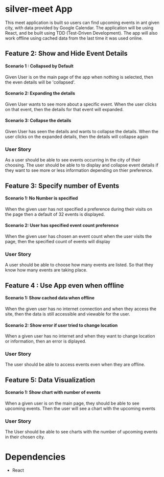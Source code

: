 # silver-meet App
This meet application is built so users can find upcoming events in ant given city, with data provided by Google Calendar. The application will be using React, and be built using TDD (Test-Driven Development). The app will also work offline using cached data from the last time it was used online. 

## Feature 2: Show and Hide Event Details

#### Scenario 1 : Collapsed by Default
Given User is on the main page of the app when nothing is selected, then the even details will be 'collapsed'.
 
#### Scenario 2: Expanding the details
Given User wants to see more about a specific event. When the user clicks on that event, then the details for that event will expanded.

#### Scenario 3: Collapse the details
Given User has seen the details and wants to collapse the details. When the user clicks on the expanded details, then the details will collapse again
 
### User Story
As a user should be able to see events occurring in the city of their choosing. The user should be able to to display and collapse event details if they want to see more or less information depending on thier preference.

## Feature 3: Specify number of Events

#### Scenario 1: No Number is specified
When the given user has not specified a preference during their visits on the page then a default of 32 events is displayed.

#### Scenario 2: User has specified event count preference
When the given user has chosen an event count when the user visits the page, then the specified count of events will display
    
### User Story
A user should be able to choose how many events are listed. So that they know how many events are taking place.

## Feature 4 : Use App even when offline

#### Scenario 1: Show cached data when offline
When the given user has no internet connection and when they access the site, then the data is still accessible and viewable for the user.

#### Scenario 2: Show error if user tried to change location
When a given user has no internet and when they want to change location or information, then an error is diplayed. 

### User Story
The user should be able to access events even when they are offline.

## Feature 5: Data Visualization

#### Scenario 1: Show chart with number of events
When a given user is on the main page, they should be able to see upcoming events. Then the user will see a chart with the upcoming events

### User Story 
The User should be able to see charts with the number of upcoming events in their chosen city.

# Dependencies
- React

